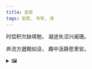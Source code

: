 ```yaml
---
title: 岩浆
tags: 岩浆, 书写, 诗
---
```


时偿积欠缺填勉，
凝途失涩兴阑珊。

奔流方遒黯如没，
趣中汲静思里安。

<details><summary>🖼️</summary>

![](writings/images/2017-08-09-14-03-yan-jiang.JPG)

</details>
